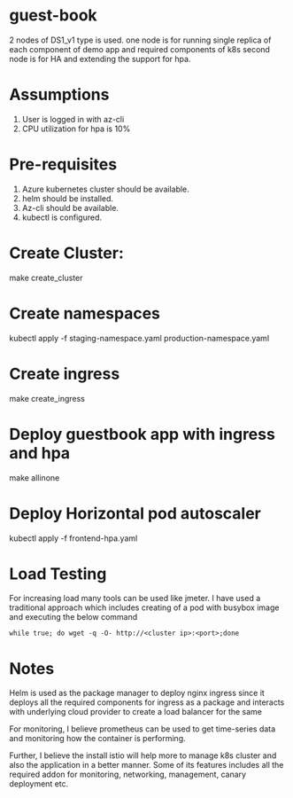 # guest-book

2 nodes of DS1_v1 type is used.
one node is for running single replica of each component of demo app and required components of k8s
second node is for HA and extending the support for hpa.

# Assumptions
1. User is logged in with az-cli
2. CPU utilization for hpa is 10%

# Pre-requisites
1. Azure kubernetes cluster should be available.
2. helm should be installed.
3. Az-cli should be available. 
4. kubectl is configured.

# Create Cluster:
make create_cluster

# Create namespaces
kubectl apply -f staging-namespace.yaml production-namespace.yaml

# Create ingress
make create_ingress

# Deploy guestbook app with ingress and hpa
make allinone

# Deploy Horizontal pod autoscaler
kubectl apply -f frontend-hpa.yaml

# Load Testing
For increasing load many tools can be used like jmeter.
I have used a traditional approach which includes creating of a pod with busybox image and executing the below command

`while true; do wget -q -O- http://<cluster ip>:<port>;done`

# Notes
Helm is used as the package manager to deploy nginx ingress since it deploys all the required components for ingress as a package and interacts with underlying cloud provider to create a load balancer for the same

For monitoring, I believe prometheus can be used to get time-series data and monitoring how the container is performing.

Further, I believe the install istio will help more to manage k8s cluster and also the application in a better manner.
Some of its features includes all the required addon for monitoring, networking, management, canary deployment etc.
